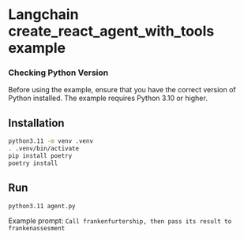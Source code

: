 # Langchain create_react_agent_with_tools example

### Checking Python Version
Before using the example, ensure that you have the correct version of Python installed. The example requires Python 3.10 or higher.

## Installation
```bash
python3.11 -m venv .venv
. .venv/bin/activate
pip install poetry
poetry install
```

## Run

```bash
python3.11 agent.py
```

Example prompt: `Call frankenfurtership, then pass its result to frankenassesment`
